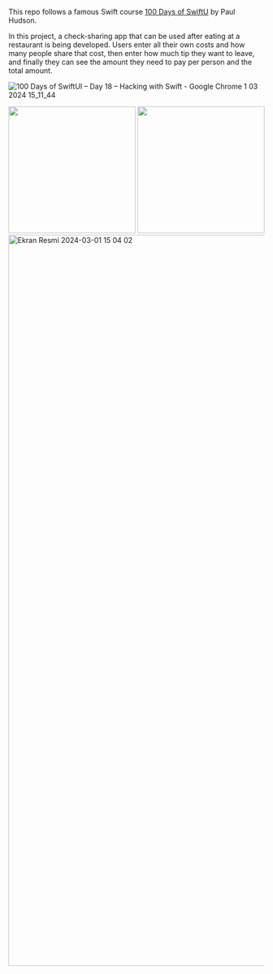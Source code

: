 This repo follows a famous Swift course [100 Days of SwiftU](https://www.hackingwithswift.com/100/swiftui) by Paul Hudson.

In this project, a check-sharing app that can be used after eating at a restaurant is being developed. Users enter all their own costs and how many people share that cost, then enter how much tip they want to leave, and finally they can see the amount they need to pay per person and the total amount.

![100 Days of SwiftUI – Day 18 – Hacking with Swift - Google Chrome 1 03 2024 15_11_44](https://github.com/enesozmus/WeSplit/assets/94680591/e3eb40a5-7112-4f88-8fa9-6e8ae7ad5b60)

<div>
  <img src="https://github.com/enesozmus/WeSplit/assets/94680591/d11c6417-09a4-4060-bcba-32d255fda454" width="250">
  <img src="https://github.com/enesozmus/WeSplit/assets/94680591/02f54382-2ab0-40d6-bdc4-1e43550213f3" width="250">
</div>

<img width="1440" alt="Ekran Resmi 2024-03-01 15 04 02" src="https://github.com/enesozmus/WeSplit/assets/94680591/699aab1f-f961-4729-b7f5-98a360901734">
